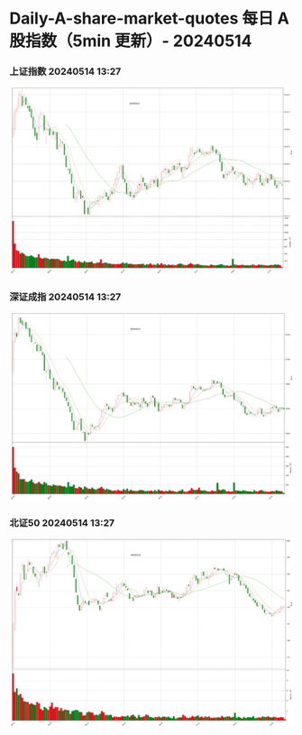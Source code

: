 
# Daily-A-share-market-quotes 每日 A 股指数（5min 更新）- 20240514

### 上证指数 20240514 13:27
![](./fig/2024/5/20240514-sh000001.png)

### 深证成指 20240514 13:27
![](./fig/2024/5/20240514-sz399001.png)

### 北证50 20240514 13:27
![](./fig/2024/5/20240514-bj899050.png)
